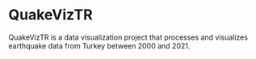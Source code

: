 # QuakeVizTR
QuakeVizTR is a data visualization project that processes and visualizes earthquake data from Turkey between 2000 and 2021.
